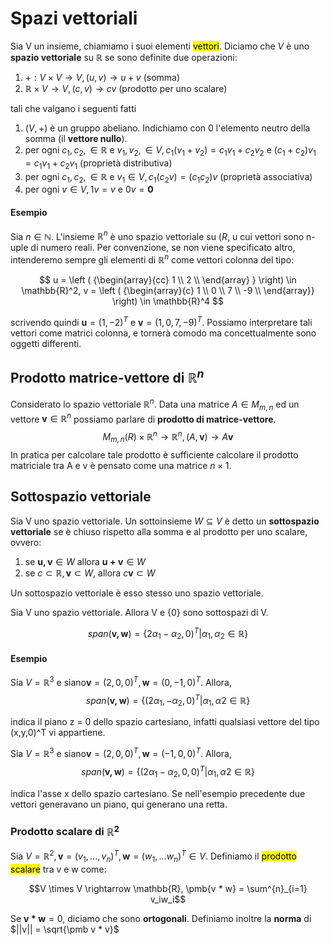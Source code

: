 # Spazi vettoriali
Sia V un insieme, chiamiamo i suoi elementi <mark>vettori</mark>. Diciamo che *V* è uno **spazio vettoriale** su $\mathbb{R}$ se sono definite due operazioni:

1. $+ : V \times V \rightarrow V, (u,v) \rightarrow u + v$ (somma)
2. $\mathbb{R} \times V \rightarrow V, (c,v) \rightarrow cv$ (prodotto per uno scalare)

tali che valgano i seguenti fatti

1. $(V, +)$ è un gruppo abeliano. Indichiamo con 0 l'elemento neutro della somma (il **vettore nullo**).
2. per ogni $c_1, c_2, \in \mathbb{R}$ e $v_1, v_2, \in V, c_1(v_1+v_2) = c_1v_1 + c_2v_2$ e $(c_1 + c_2)v_1 = c_1v_1+c_2v_1$ (proprietà distributiva)
3. per ogni $c_1, c_2, \in \mathbb{R}$ e $v_1 \in V, c_1(c_2v) = (c_1 c_2)v$  (proprietà associativa)
4. per ogni $v \in V, 1v = v$ e $0v = \pmb 0$

#### Esempio 
Sia $n \in \mathbb{N}$. L'insieme $\mathbb{R}^n$ è uno spazio vettoriale su $\mathbb({R}$, u cui vettori sono n-uple di numero reali. Per convenzione, se non viene specificato altro, intenderemo sempre gli elementi di $\mathbb{R}^n$ come vettori colonna del tipo:

$$  u =
	  \left ( {\begin{array}{cc}
	   1 \\
	   2 \\
	  \end{array} } \right) \in \mathbb{R}^2,
	v = 
		\left ( {\begin{array}{c} 1 \\ 0 \\ 7 \\ -9 \\ \end{array}} \right) \in \mathbb{R}^4	  
$$

scrivendo quindi $\pmb{u} = (1,-2)^T$ e $\pmb{v} = (1,0,7,-9)^T$. Possiamo interpretare tali vettori come matrici colonna, e tornerà comodo ma concettualmente sono oggetti differenti.

## Prodotto matrice-vettore di $\mathbb{R}^n$

Considerato lo spazio vettoriale $\mathbb{R}^n$. Data una matrice $A \in M_{m,n}$ ed un vettore $\pmb v \in \mathbb{R}^n$ possiamo parlare di **prodotto di matrice-vettore**.
$$M_{m,n}(R) \times \mathbb{R}^n \rightarrow \mathbb{R}^n, (A, \pmb{v}) \rightarrow A \pmb{v}$$ In pratica per calcolare tale prodotto è sufficiente calcolare il prodotto matriciale tra A e v è pensato come una matrice $n \times 1$.

## Sottospazio vettoriale

Sia V uno spazio vettoriale. Un sottoinsieme $W \subseteq V$ è detto un **sottospazio vettoriale** se è chiuso rispetto alla somma e al prodotto per uno scalare, ovvero: 

1. se $\pmb{u,v} \in W$ allora $\pmb{u + v} \in W$
2. se $c \subset \mathbb{R}, \pmb{v} \subset W$, allora $c\pmb{v} \subset W$

Un sottospazio vettoriale è esso stesso uno spazio vettoriale.

Sia V uno spazio vettoriale. Allora V e $\{0\}$ sono sottospazi di V.

$$span(\pmb{v,w}) = \{ 2\alpha_1 - \alpha_2, 0)^T | \alpha_1, \alpha_2 \in \mathbb{R}\}$$

#### Esempio
Sia $V = \mathbb{R}^3$ e siano$\pmb{v} = (2,0,0)^T, \pmb{w} = (0,-1,0)^T$. Allora,
$$span(\pmb{v,w}) = \{ (2\alpha_1, - \alpha_2,0)^T | \alpha_1, \alpha2 \in \mathbb{R}\}$$

indica il piano z = 0 dello spazio cartesiano, infatti qualsiasi vettore del tipo (x,y,0)^T vi appartiene.

Sia $V = \mathbb{R}^3$ e siano$\pmb{v} = (2,0,0)^T, \pmb{w} = (-1,0,0)^T$. Allora,
$$span(\pmb{v,w}) = \{ (2\alpha_1 - \alpha_2,0,0)^T | \alpha_1, \alpha2 \in \mathbb{R}\}$$

indica l'asse x dello spazio cartesiano. Se nell'esempio precedente due vettori generavano un piano, qui generano una retta.


### Prodotto scalare di $\mathbb{R}^2$

Sia $V = \mathbb{R}^2, \pmb{v} = (v_1, ..., v_n)^T, \pmb{w} = (w_1, ... w_n)^T \in V$. Definiamo il <mark>prodotto scalare</mark> tra v e w come:

$$V \times V \rightarrow \mathbb{R}, \pmb{v * w} = \sum^{n}_{i=1} v_iw_i$$

Se $\pmb{v*w} = 0$, diciamo che sono **ortogonali**. Definiamo inoltre la **norma** di $||v||  = \sqrt{\pmb v * v}$
